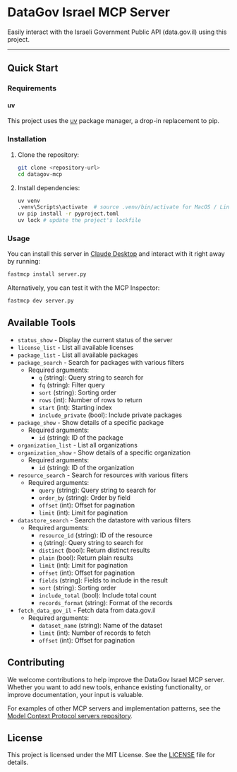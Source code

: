 # DataGov Israel MCP Server

Easily interact with the Israeli Government Public API (data.gov.il) using this project.

---

## Quick Start

### Requirements

#### uv
This project uses the [uv](https://docs.astral.sh/uv/) package manager, a drop-in replacement to pip.

### Installation
1. Clone the repository:
   ```bash
   git clone <repository-url>
   cd datagov-mcp
   ```
2. Install dependencies:
   ```bash
   uv venv
   .venv\Scripts\activate  # source .venv/bin/activate for MacOS / Linux
   uv pip install -r pyproject.toml
   uv lock # update the project's lockfile
   ```
   

### Usage
You can install this server in [Claude Desktop](https://claude.ai/download) and interact with it right away by running:
```bash
fastmcp install server.py
```

Alternatively, you can test it with the MCP Inspector:
```bash
fastmcp dev server.py
```

## Available Tools

* `status_show` - Display the current status of the server
* `license_list` - List all available licenses
* `package_list` - List all available packages
* `package_search` - Search for packages with various filters
  * Required arguments:
    * `q` (string): Query string to search for
    * `fq` (string): Filter query
    * `sort` (string): Sorting order
    * `rows` (int): Number of rows to return
    * `start` (int): Starting index
    * `include_private` (bool): Include private packages
* `package_show` - Show details of a specific package
  * Required arguments:
    * `id` (string): ID of the package
* `organization_list` - List all organizations
* `organization_show` - Show details of a specific organization
  * Required arguments:
    * `id` (string): ID of the organization
* `resource_search` - Search for resources with various filters
  * Required arguments:
    * `query` (string): Query string to search for
    * `order_by` (string): Order by field
    * `offset` (int): Offset for pagination
    * `limit` (int): Limit for pagination
* `datastore_search` - Search the datastore with various filters
  * Required arguments:
    * `resource_id` (string): ID of the resource
    * `q` (string): Query string to search for
    * `distinct` (bool): Return distinct results
    * `plain` (bool): Return plain results
    * `limit` (int): Limit for pagination
    * `offset` (int): Offset for pagination
    * `fields` (string): Fields to include in the result
    * `sort` (string): Sorting order
    * `include_total` (bool): Include total count
    * `records_format` (string): Format of the records
* `fetch_data_gov_il` - Fetch data from data.gov.il
  * Required arguments:
    * `dataset_name` (string): Name of the dataset
    * `limit` (int): Number of records to fetch
    * `offset` (int): Offset for pagination

## Contributing

We welcome contributions to help improve the DataGov Israel MCP server. Whether you want to add new tools, enhance existing functionality, or improve documentation, your input is valuable.

For examples of other MCP servers and implementation patterns, see the [Model Context Protocol servers repository](https://github.com/modelcontextprotocol/servers).

## License

This project is licensed under the MIT License. See the [LICENSE](./LICENSE) file for details.
